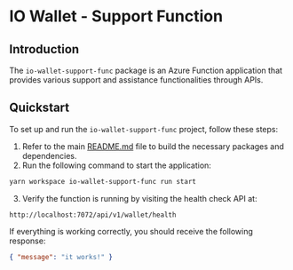 # IO Wallet - Support Function

## Introduction

The `io-wallet-support-func` package is an Azure Function application that
provides various support and assistance functionalities through APIs.

## Quickstart

To set up and run the `io-wallet-support-func` project, follow these steps:

1. Refer to the main [README.md](../../README.md) file to build the necessary
   packages and dependencies.
2. Run the following command to start the application:

```bash
yarn workspace io-wallet-support-func run start
```

3. Verify the function is running by visiting the health check API at:

```url
http://localhost:7072/api/v1/wallet/health
```

If everything is working correctly, you should receive the following response:

```json
{ "message": "it works!" }
```
